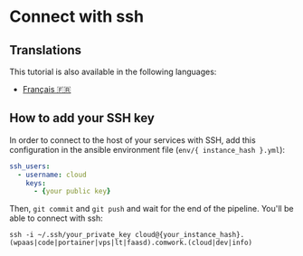 # Connect with ssh

## Translations

This tutorial is also available in the following languages:
* [Français 🇫🇷](./translations/fr/ssh.md)

## How to add your SSH key

In order to connect to the host of your services with SSH, add this configuration in the ansible environment file (`env/{ instance_hash }.yml`):

```yaml
ssh_users:
  - username: cloud
    keys: 
      - {your public key}
```

Then, `git commit` and `git push` and wait for the end of the pipeline. You'll be able to connect with ssh:

```shell
ssh -i ~/.ssh/your_private_key cloud@{your_instance_hash}.(wpaas|code|portainer|vps|lt|faasd).comwork.(cloud|dev|info)
```
